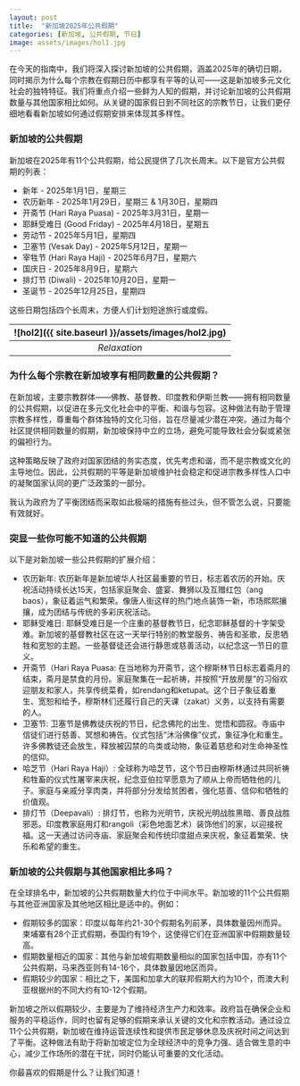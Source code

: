 ```yaml
---
layout: post
title:  "新加坡2025年公共假期"
categories: [新加坡, 公共假期, 节日]
image: assets/images/hol1.jpg
---
```

在今天的指南中，我们将深入探讨新加坡的公共假期，涵盖2025年的确切日期，同时揭示为什么每个宗教在假期日历中都享有平等的认可——这是新加坡多元文化社会的独特特征。我们将重点介绍一些鲜为人知的假期，并讨论新加坡的公共假期数量与其他国家相比如何。从关键的国家假日到不同社区的宗教节日，让我们更仔细地看看新加坡如何通过假期安排来体现其多样性。

### 新加坡的公共假期

新加坡在2025年有11个公共假期，给公民提供了几次长周末。以下是官方公共假期的列表：

+ 新年 - 2025年1月1日，星期三
+ 农历新年 - 2025年1月29日，星期三 & 1月30日，星期四
+ 开斋节 (Hari Raya Puasa) - 2025年3月31日，星期一
+ 耶稣受难日 (Good Friday) - 2025年4月18日，星期五
+ 劳动节 - 2025年5月1日，星期四
+ 卫塞节 (Vesak Day) - 2025年5月12日，星期一
+ 宰牲节 (Hari Raya Haji) - 2025年6月7日，星期六
+ 国庆日 - 2025年8月9日，星期六
+ 排灯节 (Diwali) - 2025年10月20日，星期一
+ 圣诞节 - 2025年12月25日，星期四

这些日期包括四个长周末，方便人们计划短途旅行或度假。

| ![hol2]({{ site.baseurl }}/assets/images/hol2.jpg)
|:--:| 
|  *Relaxation*  |

### 为什么每个宗教在新加坡享有相同数量的公共假期？

在新加坡，主要宗教群体——佛教、基督教、印度教和伊斯兰教——拥有相同数量的公共假期，以促进在多元文化社会中的平衡、和谐与包容。这种做法有助于管理宗教多样性，尊重每个群体独特的文化习俗，旨在尽量减少潜在冲突。通过为每个社区提供相同数量的假期，新加坡保持中立的立场，避免可能导致社会分裂或紧张的偏袒行为。

这种策略反映了政府对国家团结的务实态度，优先考虑和谐，而不是宗教或文化的主导地位。因此，公共假期的平等是新加坡维护社会稳定和促进宗教多样性人口中的凝聚国家认同的更广泛政策的一部分。

我认为政府为了平衡团结而采取如此极端的措施有些过头，但不管怎么说，只要能有效就好。

### 突显一些你可能不知道的公共假期

以下是对新加坡一些公共假期的扩展介绍：

+ 农历新年: 农历新年是新加坡华人社区最重要的节日，标志着农历的开始。庆祝活动持续长达15天，包括家庭聚会、盛宴、舞狮以及互赠红包（ang baos），象征着运气和繁荣。像唐人街这样的热门地点装饰一新，市场熙熙攘攘，成为团结与传统的多彩庆祝活动。
+ 耶稣受难日: 耶稣受难日是一个庄重的基督教节日，纪念耶稣基督的十字架受难。新加坡的基督教社区在这一天举行特别的教堂服务、祷告和圣歌，反思牺牲和宽恕的主题。一些基督徒还会进行静思或慈善活动，以纪念这一节日的意义。
+ 开斋节（Hari Raya Puasa: 在当地称为开斋节，这个穆斯林节日标志着斋月的结束，斋月是禁食的月份。家庭聚集在一起祈祷，并按照“开放房屋”的习俗欢迎朋友和家人，共享传统菜肴，如rendang和ketupat。这个日子象征着重生、宽恕和给予，穆斯林们还履行自己的天课（zakat）义务，以支持有需要的人。
+ 卫塞节: 卫塞节是佛教徒庆祝的节日，纪念佛陀的出生、觉悟和圆寂。寺庙中信徒们进行慈善、冥想和祷告。仪式包括“沐浴佛像”仪式，象征净化和重生。许多佛教徒还会放生，释放被囚禁的鸟类或动物，象征着慈悲和对生命神圣性的信仰。
+ 哈芝节（Hari Raya Haji）: 全球称为哈芝节，这个节日由穆斯林通过共同祈祷和牲畜的仪式性屠宰来庆祝，纪念亚伯拉罕愿意为了顺从上帝而牺牲他的儿子。家庭与亲戚分享肉类，并将部分分发给贫困者，强化慈善、信仰和牺牲的价值观。
+ 排灯节（Deepavali）: 排灯节，也称为光明节，庆祝光明战胜黑暗、善良战胜邪恶。印度教家庭用灯和rangoli（彩色地面艺术）装饰他们的家，以迎接祝福。这一天通过访问寺庙、家庭聚会和传统印度甜点来庆祝，象征着繁荣、快乐和希望的重生。

### 新加坡的公共假期与其他国家相比多吗？

在全球排名中，新加坡的公共假期数量大约位于中间水平。新加坡的11个公共假期与其他亚洲国家及其他地区相比是适中的。例如：

+ 假期较多的国家：印度以每年约21-30个假期名列前茅，具体数量因州而异。柬埔寨有28个正式假期，泰国约有19个，这使得它们在亚洲国家中假期数量较高。
+ 假期数量相近的国家：其他与新加坡假期数量相似的国家包括中国，亦有11个公共假期，马来西亚则有14-16个，具体数量因地区而异。
+ 假期较少的国家：相比之下，美国和加拿大的联邦假期大约为10个，而澳大利亚根据州的不同大约有10-12个假期。

新加坡之所以假期较少，主要是为了维持经济生产力和效率。政府旨在确保企业和服务的平稳运作，同时也留有足够的假期来承认关键的文化和宗教活动。通过设立11个公共假期，新加坡在维持运营连续性和提供市民足够休息及庆祝时间之间达到了平衡。这种做法有助于将新加坡定位为全球经济中的竞争力强、适合做生意的中心，减少工作场所的潜在干扰，同时仍能认可重要的文化活动。

你最喜欢的假期是什么？让我们知道！

